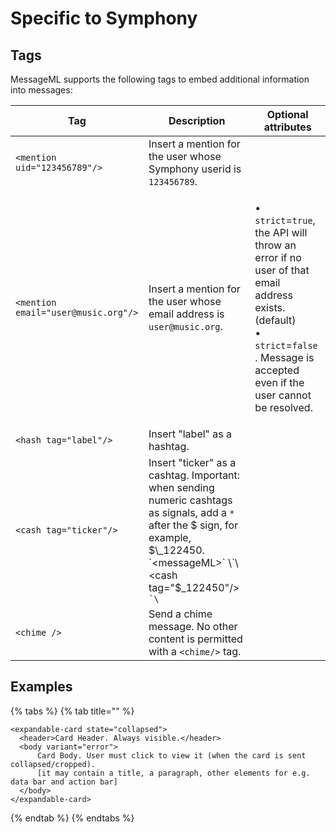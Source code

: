 # Specific to Symphony

## Tags

MessageML supports the following tags to embed additional information into messages:

| Tag                                 | Description                                                                                                                                                                               | Optional attributes                                                                                                                                                                                                                    |
| ----------------------------------- | ----------------------------------------------------------------------------------------------------------------------------------------------------------------------------------------- | -------------------------------------------------------------------------------------------------------------------------------------------------------------------------------------------------------------------------------------- |
| `<mention uid="123456789"/>`        | Insert a mention for the user whose Symphony userid is `123456789`.                                                                                                                       |                                                                                                                                                                                                                                        |
| `<mention email="user@music.org"/>` | Insert a mention for the user whose email address is `user@music.org`.                                                                                                                    | <p>• <code>strict</code>=<code>true</code>, the API will throw an error if no user of that email address exists. (default) <br>• <code>strict</code>=<code>false</code> . Message is accepted even if the user cannot be resolved.</p> |
| `<hash tag="label"/>`               | Insert "label" as a hashtag.                                                                                                                                                              |                                                                                                                                                                                                                                        |
| `<cash tag="ticker"/>`              | Insert "ticker" as a cashtag. Important: when sending numeric cashtags as signals, add a `*` after the $ sign, for example, $\_122450.  `<messageML>` \`\<cash tag="$\_122450"/> `` `\ `` |                                                                                                                                                                                                                                        |
| `<chime />`                         | Send a chime message. No other content is permitted with a `<chime/>` tag.                                                                                                                |                                                                                                                                                                                                                                        |

## Examples



{% tabs %}
{% tab title="" %}
```markup
<expandable-card state="collapsed">
  <header>Card Header. Always visible.</header>
  <body variant="error">
      Card Body. User must click to view it (when the card is sent collapsed/cropped).
      [it may contain a title, a paragraph, other elements for e.g. data bar and action bar]
  </body>
</expandable-card>
```
{% endtab %}
{% endtabs %}
